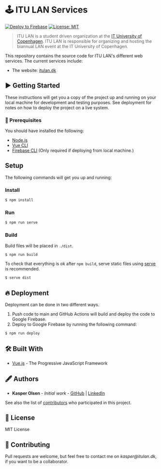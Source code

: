 # 🕹 ITU LAN Services
[![Deploy to Firebase](https://github.com/itulan/itulan.dk/actions/workflows/deploy.yml/badge.svg)](https://github.com/itulan/itulan.dk/actions/workflows/deploy.yml)
[![License: MIT](https://img.shields.io/badge/License-MIT-yellow.svg)](https://opensource.org/licenses/MIT)

> ITU LAN is a student driven organization at the [IT University of Copenhagen](https://en.itu.dk/). ITU LAN is responsible for organizing and hosting the biannual LAN event at the IT University of Copenhagen.

This repository contains the source code for ITU LAN's different web services. The current services include:

- The website: [itulan.dk](https://itulan.dk)

## ▶️ Getting Started

These instructions will get you a copy of the project up and running on your local machine for development and testing purposes. See deployment for notes on how to deploy the project on a live system.

### 🧰 Prerequisites

You should have installed the following:

- [Node.js](https://nodejs.org/en/)
- [Vue CLI](https://cli.vuejs.org/)
- [Firebase CLI](https://firebase.google.com/docs/cli) (Only required if deploying from local machine.)

## Setup

The following commands will get you up and running:

### Install

```bash
$ npm install
```

### Run

```bash
$ npm run serve
```

### Build

Build files will be placed in `./dist`.

```bash
$ npm run build
```

To check that everything is ok after `npm build`, serve static files using [serve](https://github.com/vercel/serve#readme) is recommended.

```bash
$ serve dist
```

## 🔥 Deployment

Deployment can be done in two different ways.

1. Push code to main and GitHub Actions will build and deploy the code to Google Firebase.
2. Deploy to Google Firebase by running the following command:

```bash
$ npm run deploy
```

## 🛠 Built With

- [Vue.js](https://vuejs.org/) - The Progressive JavaScript Framework

## 🖋 Authors

- **Kasper Olsen** - _Initial work_ - [GitHub](https://github.com/svopper) | [LinkedIn](https://www.linkedin.com/in/olsenkasper/)

See also the list of [contributors](https://github.com/itulan/itulan.dk/graphs/contributors) who participated in this project.

## 📝 License

MIT License

## 🤝 Contributing

Pull requests are welcome, but feel free to contact me on _kasper@itulan.dk_, if you want to be a collaborator.
